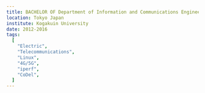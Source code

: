 ```yaml
---
title: BACHELOR OF Department of Information and Communications Engineering
location: Tokyo Japan
institute: Kogakuin University
date: 2012-2016
tags:
  [
    "Electric",
    "Telecommunications",
    "Linux",
    "4G/5G",
    "iperf",
    "CoDel",
  ]
---
```


